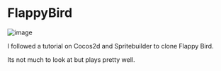 FlappyBird
=======================

![image](GamePreview.gif)

I followed a tutorial on Cocos2d and Spritebuilder to clone Flappy Bird.

Its not much to look at but plays pretty well.




